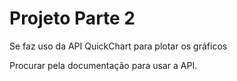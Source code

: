 # Projeto Parte 2

Se faz uso da API QuickChart para plotar os gráficos

Procurar pela documentação para usar a API.
